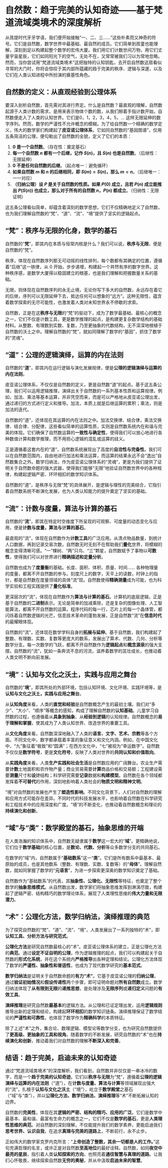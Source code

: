 # 自然数：趋于完美的认知奇迹——基于梵道流域类境术的深度解析

从孩提时代牙牙学语，我们便开始接触“一、二、三……”这些朴素而又神奇的符号。它们是自然数，数学世界中最基础、最自然的成员。它们简单到孩童也能理解，深刻到足以构建起整个数学的宏伟大厦。我们用它们计数世间万物，用它们丈量宇宙星辰，它们如同阳光下的空气，无处不在，又常常被我们习以为常地忽略。然而，当你尝试用“梵道流域类境术”这把独特的认知钥匙，去开启自然数这扇看似寻常的大门时，你将会惊叹于其内部所蕴藏的趋于完美的秩序、逻辑与深邃，以及它们在人类认知进程中所扮演的奠基性角色。

## 自然数的定义：从直观经验到公理体系

要深入剖析自然数，首先需对其进行界定。什么是自然数？最直观的理解，自然数起源于人类计数的需求，是用来表示物体个数的数，从我们掰着手指计数开始，自然数便走入了人类的认知世界。它们是0，1，2，3，4，5，... 这样无限延伸的数字序列。然而，数学的严谨性不允许概念的模糊。为了给自然数一个精确的数学定义，伟大的数学家们构建起了**皮亚诺公理体系**，它如同自然数的“基因图谱”，仅用五条简洁的公理，便勾勒出了自然数的全貌，定义了它们的本质：

1. **0 是一个自然数**。（存在性：奠定基石）
2. **每一个自然数 $n$ 都有一个后继，记作 $S(n)$，且 $S(n)$ 也是自然数**。（后继性：无限延伸）
3. **0 不是任何自然数的后继**。（起点唯一：避免循环）
4. **如果自然数 $m$ 和 $n$ 的后继相同，即 $S(m) = S(n)$，那么 $m = n$**。（后继唯一：一一对应）
5. **（归纳公理）设 $P$ 是关于自然数的性质。如果 $P(0)$ 成立，且若 $P(n)$ 成立能推出 $P(S(n))$ 也成立，那么对于所有的自然数 $n$，$P(n)$ 都成立**。（归纳性：无限证明）

这五条公理看似简单，却蕴含着深刻的数学思想，它们不仅精确地定义了自然数，也为我们理解自然数的“梵”、“道”、“流”、“境”提供了坚实的逻辑起点。

## “梵”：秩序与无限的化身，数学的基石

自然数的“**梵**”，即其内在本质与恒常内核是什么？我们可以说，**秩序与无限**，便是自然数的“梵”。

秩序，体现在自然数序列那无可动摇的线性排列，每个数都有其确定的位置，遵循着“后继”这一铁律，从 0 开始，步步递增，构建起一个井然有序的数字世界。这种秩序感，是数学大厦得以稳固建立的根基，也是我们理解和把握数量关系的基础。

无限，则体现在自然数序列的永无止境，无论你写下多大的自然数，永远存在着它的后继，序列可以无限延伸下去，抵达任何可以想象的“远方”。这种无限性，蕴含着数学探索的无尽可能性，也激发着人类对未知世界永不停歇的求索。

自然数，正是在这**秩序与无限**的“梵”的驱动下，成为了数学最基础、最核心的概念之一，它们不仅是计数工具，更是数学推理的起点，是构建更复杂数学结构的基础材料。从整数、有理数到实数、复数，乃至更抽象的代数结构，无不深深地根植于自然数的沃土之中。理解自然数的“梵”，就如同理解了数学的“基因”，抓住了数学的“灵魂”。

## “道”：公理的逻辑演绎，运算的内在法则

自然数的“**道**”，即其内在运行逻辑与演化发展规律，便是**公理的逻辑演绎与运算的内在法则**。

皮亚诺公理体系，不仅仅是自然数的定义，更是自然数“道”的起点。基于这五条公理，我们可以运用逻辑推理，演绎出关于自然数的一系列基本性质和运算规律。例如，加法、乘法等基本运算，并非凭空而来，而是可以严格地从皮亚诺公理出发，通过递归的方式进行定义和推导。加法，本质上就是后继运算的累积；乘法，则是加法的迭代。

自然数的“道”，还体现在其运算的内在法则之中。加法交换律、结合律，乘法交换律、结合律、分配律，这些看似简单的运算性质，实则是自然数系统内在和谐与完美的体现。它们确保了自然数运算的**一致性与确定性**，使得我们可以放心地进行各种数值计算和数学推理，而不用担心逻辑的混乱或运算的歧义。

正是遵循着这套内在的“道”，自然数系统展现出了高度的**自洽性与完备性**。我们可以在自然数范围内，自由地进行加法和乘法运算，而运算的结果永远不会“逸出”自然数集合之外。数学归纳法，作为皮亚诺公理体系的“灵魂”，更是为我们提供了证明关于自然数命题的强大武器，使得我们能够“无限”地验证自然数世界中的各种规律，构建起逻辑严密、环环相扣的数学知识体系。

自然数的“道”，是秩序与无限“梵”的具体展开，是逻辑与理性的完美结合，它指引着自然数系统不断演化发展，也为人类认知能力的提升奠定了坚实的基础。

## “流”：计数与度量，算法与计算的基石

自然数的“**流**”，即其在特定时空维度下所呈现的可观察、可度量的动态变化与应用，便是**计数与度量，算法与计算的基石**。

最直观的“流”，体现在自然数作为**计数工具**的广泛应用。从清点物品数量，到统计人口数据，再到记录交易次数，自然数无时无刻不在帮助我们**量化**世界，将模糊的概念变得清晰可感。“一”棵树、“两”只鸟、“三”颗星，自然数赋予了事物以**可数性**，使得我们可以对世界进行**精确描述和定量分析**。

自然数也成为了**度量衡**的基础。长度、面积、体积、质量、时间…… 各种物理量的度量，都离不开自然数的参与。刻度尺上的数字，天平上的读数，时钟上的指针，都是自然数在度量领域的具体“流”现。自然数使得**精确测量**成为可能，也为科学实验和工程实践提供了**量化标准**。

更深层次的“流”，体现在自然数作为**算法与计算的基石**。计算机的底层逻辑，正是基于自然数的**二进制**表示。无论是简单的加减乘除，还是复杂的图像处理、人工智能算法，都离不开自然数的运算。程序代码的每一行，芯片上的每一个晶体管，都闪烁着自然数逻辑的光芒。信息技术革命的蓬勃发展，正是自然数“流”在**信息时代**的最耀眼体现。

自然数的“流”，还体现在数学学科自身的**拓展与延伸**。基于自然数，我们构建起了整数、有理数、实数、复数等更庞大的数系，发展出了算术、代数、几何、分析等数学分支。每一次数学的飞跃，都离不开自然数作为**逻辑起点**和**概念源泉**的强大支撑。自然数的“流”，犹如一条奔流不息的河流，滋养着数学的茁壮成长，也推动着人类文明不断向前发展。

## “境”：认知与文化之沃土，实践与应用之舞台

自然数的“**境**”，即其所处的外部环境，包括认知环境、文化环境、实践环境等，是**认知与文化之沃土，实践与应用之舞台**。

从**认知角度**来看，人类的**直觉和经验**是自然数概念产生的最初土壤。我们对“多少”、“大小”、“顺序”等概念的感知，构成了理解自然数的**认知基础**。儿童学习自然数的过程，也遵循着从**具象到抽象**、从**经验到逻辑**的认知规律。自然数概念的**易于理解和掌握**，使其成为了人类认知世界、改造世界的重要工具。

从**文化角度**来看，自然数深深地融入了人类的**语言、文字、艺术、宗教**等各个方面。不同文化中，数字都承载着丰富的象征意义和文化内涵。例如，在中国文化中，“九”象征着“极致”和“圆满”；在西方文化中，“七”被视为“幸运数字”。自然数不仅仅是**数学符号**，更是**文化符号**，反映了人类对世界的**共同认知和价值取向**。

从**实践角度**来看，人类**生产实践和社会生活**是自然数应用的广阔舞台。农业生产需要**计数**土地面积和农作物产量；商业贸易需要**计算**商品价格和交易额；工程建设需要**测量**尺寸和**设计**结构；科学研究需要**记录**数据和**构建模型**。自然数在各个领域都发挥着**不可替代**的作用，深刻地影响着人类社会的**物质文明和精神文明**。

“境”对自然数的发展也产生了**塑造性影响**。不同文化背景下，人们对自然数的理解和应用方式可能存在差异。不同时代的科技发展水平，也影响着自然数在科学研究和工程技术中的应用深度和广度。“境”的不断变化，也推动着自然数概念和理论的**持续演化和创新**。

## “域”与“类”：数学殿堂的基石，抽象思维的开端

在人类浩瀚的知识体系中，自然数无疑隶属于**数学**这一宏大的“**域**”。更精确地说，它们位于**数学基础**的核心位置，是**数论、代数、分析**等众多数学分支的共同基石。

在数学的“域”内，自然数属于“**基础数系**”这一“**类**”。它们是所有数系中最基本、最原始的成员，也是其他数系（整数、有理数、实数、复数等）的“**母体**”。理解自然数，就如同掌握了数学的“**元语言**”，为进一步探索更深奥的数学知识奠定了基础。

自然数作为“基础数系”的代表，其**抽象性、公理化、无限性**等特征，也奠定了整个数学的**抽象思维模式**。从自然数出发，数学家们将抽象思维发挥到淋漓尽致，构建起了逻辑严密、结构精巧的数学理论体系，展现了人类理性思维的**伟大力量和无限潜力**。

## “术”：公理化方法，数学归纳法，演绎推理的典范

为了探究自然数的“梵”、“道”、“流”、“境”，人类发展出了一系列独特的“术”，即**认知工具、分析方法与研究范式**。

**公理化方法**是研究自然数最核心的“术”。皮亚诺公理体系的建立，正是公理化方法的**典范**。通过**设定不证自明的公理**，作为逻辑推理的起点，我们可以构建起关于自然数的**形式化系统**，并在这个系统内**严格推导**出各种定理和结论。公理化方法体现了数学的**严谨性、抽象性和普适性**，也成为了现代数学研究的**基本范式**。

**数学归纳法**是证明关于自然数命题的**有力“术”**。它基于皮亚诺公理的**归纳公理**，通过**验证初始情况**和**假设传递性**两个步骤，即可证明命题对**所有自然数**成立。数学归纳法体现了**从有限到无限**的**递推思想**，是处理涉及**无限序列**或**递归定义**问题的**有效工具**。

**演绎推理**是研究自然数**最基本**的逻辑方法。从公理和已证定理出发，运用**逻辑规则**推导出新的定理和结论，构建起**环环相扣**的数学知识链条。演绎推理保证了数学结论的**严谨性和可靠性**，也体现了数学作为**精确科学**的本质特征。

除了上述“术”之外，集合论、数理逻辑、模型论等数学分支，也为研究自然数提供了**更高级、更抽象的工具和视角**。随着数学的不断发展，研究自然数的“术”也在**持续演化和创新**，推动着我们对自然数的理解**不断深入和完善**。

## 结语：趋于完美，启迪未来的认知奇迹

通过“梵道流域类境术”的深度解析，我们看到，自然数并非仅仅是一串冰冷的数字，而是一个**趋于完美的认知奇迹**。它们以**秩序与无限**为“梵”，遵循着**公理的逻辑演绎与运算的内在法则**（“道”），在**计数与度量、算法与计算**等领域展现出强大的“流”，扎根于**认知与文化之沃土**（“境”），屹立于**数学殿堂**之基石（“域”与“类”），并以**公理化方法、数学归纳法、演绎推理**等“术”不断拓展认知的边界。

自然数的**完美性**，体现在其**逻辑的严密、结构的精巧、应用的广泛**。它们是数学中最基本、最和谐、最富有生命力的概念之一，它们不仅是**数学的基石**，更是**人类理性思维的典范**。对自然数的深刻理解，不仅能提升我们的数学素养，更能启迪我们**思考世界、认识自我**，在追求**真理与完美的道路上**，不断前行，永不止步。

正如伟大的数学家克罗内克所言：“**上帝创造了整数，其余一切都是人的工作。**”这句充满哲理的名言，或许正是对自然数**至高地位**的最好诠释。自然数，如同**夜空中最亮的星辰**，指引着人类**认知探索的方向**，也照亮着**通往智慧与真理的道路**。让我们心怀敬畏，继续探索自然数**无穷的奥秘**，并从中汲取**启迪未来的智慧**。
